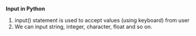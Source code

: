 <b>Input in Python</b>
1. input() statement is used to accept values (using keyboard) from user
2. We can input string, integer, character, float and so on.

